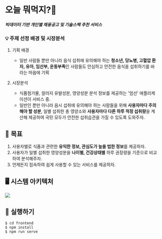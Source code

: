 # 오늘 뭐먹지?:tomato:

##### 빅데이터 기반 개인별 채용공고 및 기술스택 추천 서비스



### 💡 주제 선정 배경 및 시장분석

1. 기획 배경
   - 일반 사람들 뿐만 아니라 음식 섭취에 유의해야 하는 **청소년, 당뇨병, 고혈압 환자, 유아, 임산부, 운동부족**인 사람들도 안심하고 안전한 음식을 섭취하기를 바라는 마음에 기획

2. 시장분석
   - 식품첨가물, 알러지 유발성분, 영양성분 분석 정보를 제공하는 '엄선' 애플리케이션이 서비스 중.
   - 일반인 뿐만 아니라 음시 섭취에 유의해야 하는 사람들을 위해 **사용자마다 주의해야 할 성분**, 일별 섭취한 총 영양소와 **사용자마다 다른 하루 적정 섭취량**을 계산해 제공하여 국민 모두가 안전한  섭취습관을 가질 수 있도록 도와주자. 



## 🎯 목표

1.  사용자별로 식품과 관련한 **유익한 정보, 관심도가 높을 법한 정보**를 제공하자.
2.  사용자가 일별 섭취한 영양성분을 **나이별, 건강상태별** 하루 권장량을 기준으로 비교하여 분석해주자.
3.  언제든지 접속하여 쉽게 사용할 수 있는 서비스를 제공하자.



## :desktop_computer: 시스템 아키텍처

![](C:\Users\82105\Desktop\wattoeat_techstack.png)



## :runner: 실행하기

```
$ cd frontend
$ npm install
$ npm run serve
```
